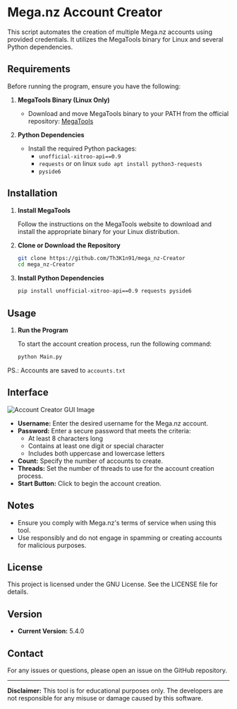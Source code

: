 # Mega.nz Account Creator

This script automates the creation of multiple Mega.nz accounts using provided credentials. It utilizes the MegaTools binary for Linux and several Python dependencies. 

## Requirements

Before running the program, ensure you have the following:

1. **MegaTools Binary (Linux Only)**
    - Download and move MegaTools binary to your PATH from the official repository: [MegaTools](https://megatools.megous.com/builds/builds/)

2. **Python Dependencies**
    - Install the required Python packages:
        - `unofficial-xitroo-api==0.9`
        - `requests` or on linux `sudo apt install python3-requests`
        - `pyside6`

## Installation

1. **Install MegaTools**

    Follow the instructions on the MegaTools website to download and install the appropriate binary for your Linux distribution.

2. **Clone or Download the Repository**

    ```bash
    git clone https://github.com/Th3K1n91/mega_nz-Creator
    cd mega_nz-Creator
    ```

3. **Install Python Dependencies**

    ```bash
    pip install unofficial-xitroo-api==0.9 requests pyside6
    ```

## Usage

1. **Run the Program**

    To start the account creation process, run the following command:

    ```bash
    python Main.py
    ```
PS.: Accounts are saved to `accounts.txt`

## Interface

![Account Creator GUI Image](https://github.com/Th3K1n91/mega_nz-Creator/blob/main/images/example.PNG)

- **Username:** Enter the desired username for the Mega.nz account.
- **Password:** Enter a secure password that meets the criteria:
    - At least 8 characters long
    - Contains at least one digit or special character
    - Includes both uppercase and lowercase letters
- **Count:** Specify the number of accounts to create.
- **Threads:** Set the number of threads to use for the account creation process.
- **Start Button:** Click to begin the account creation.

## Notes

- Ensure you comply with Mega.nz's terms of service when using this tool.
- Use responsibly and do not engage in spamming or creating accounts for malicious purposes.


## License

This project is licensed under the GNU License. See the LICENSE file for details.

## Version

- **Current Version:** 5.4.0

## Contact

For any issues or questions, please open an issue on the GitHub repository.

---

**Disclaimer:** This tool is for educational purposes only. The developers are not responsible for any misuse or damage caused by this software.
